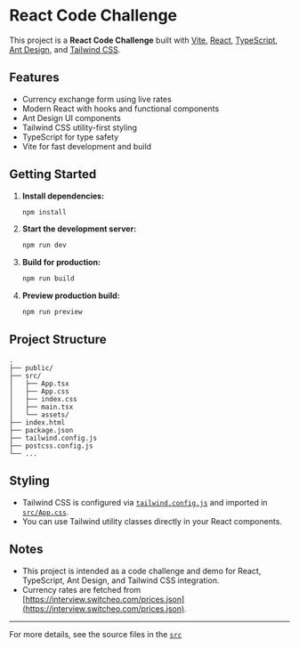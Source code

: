 # React Code Challenge

This project is a **React Code Challenge** built with [Vite](https://vitejs.dev/), [React](https://react.dev/), [TypeScript](https://www.typescriptlang.org/), [Ant Design](https://ant.design/), and [Tailwind CSS](https://tailwindcss.com/).

## Features

- Currency exchange form using live rates
- Modern React with hooks and functional components
- Ant Design UI components
- Tailwind CSS utility-first styling
- TypeScript for type safety
- Vite for fast development and build

## Getting Started

1. **Install dependencies:**

   ```sh
   npm install
   ```

2. **Start the development server:**

   ```sh
   npm run dev
   ```

3. **Build for production:**

   ```sh
   npm run build
   ```

4. **Preview production build:**

   ```sh
   npm run preview
   ```

## Project Structure

```
.
├── public/
├── src/
│   ├── App.tsx
│   ├── App.css
│   ├── index.css
│   ├── main.tsx
│   └── assets/
├── index.html
├── package.json
├── tailwind.config.js
├── postcss.config.js
└── ...
```

## Styling

- Tailwind CSS is configured via [`tailwind.config.js`](tailwind.config.js) and imported in [`src/App.css`](src/App.css).
- You can use Tailwind utility classes directly in your React components.

## Notes

- This project is intended as a code challenge and demo for React, TypeScript, Ant Design, and Tailwind CSS integration.
- Currency rates are fetched from [https://interview.switcheo.com/prices.json](https://interview.switcheo.com/prices.json).

---

For more details, see the source files in the [`src`](src)
